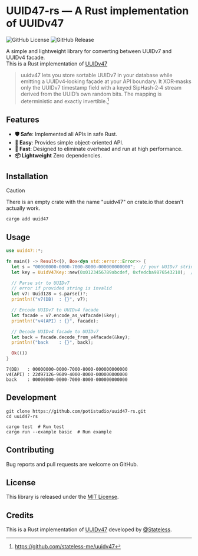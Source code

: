# UUID47-rs — A Rust implementation of UUIDv47

![GitHub License](https://img.shields.io/github/license/potistudio/uuid47-rs)
![GitHub Release](https://img.shields.io/github/v/release/potistudio/uuid47-rs)

A simple and lightweight library for converting between UUIDv7 and UUIDv4 facade.  
This is a Rust implementation of [UUIDv47](https://github.com/stateless-me/uuidv47)

> uuidv47 lets you store sortable UUIDv7 in your database while emitting a UUIDv4‑looking façade at your API boundary. It XOR‑masks only the UUIDv7 timestamp field with a keyed SipHash‑2‑4 stream derived from the UUID’s own random bits. The mapping is deterministic and exactly invertible.[^1]

## Features

- **🛡 Safe**: Implemented all APIs in safe Rust.
- **🔰 Easy**: Provides simple object-oriented API.
- **🚀 Fast**: Designed to eliminate overhead and run at high performance.
- **📦 Lightweight** Zero dependencies.

## Installation

> [!CAUTION]
> There is an empty crate with the name "uuidv47" on crate.io that doesn't actually work.  

```shell
cargo add uuid47
```

## Usage

```rust
use uuid47::*;

fn main() -> Result<(), Box<dyn std::error::Error>> {
  let s = "00000000-0000-7000-8000-000000000000";  // your UUIDv7 string
  let key = UuidV47Key::new(0x0123456789abcdef, 0xfedcba9876543210);  // your 128-bit key

  // Parse str to UUIDv7
  // error if provided string is invalid
  let v7: Uuid128 = s.parse()?;
  println!("v7(DB)  : {}", v7);

  // Encode UUIDv7 to UUIDv4 facade
  let facade = v7.encode_as_v4facade(&key);
  println!("v4(API) : {}", facade);

  // Decode UUIDv4 facade to UUIDv7
  let back = facade.decode_from_v4facade(&key);
  println!("back    : {}", back);

  Ok(())
}
```

```text
7(DB)   : 00000000-0000-7000-8000-000000000000
v4(API) : 22d97126-9609-4000-8000-000000000000
back    : 00000000-0000-7000-8000-000000000000
```

## Development

```shell
git clone https://github.com/potistudio/uuid47-rs.git
cd uuid47-rs

cargo test  # Run test
cargo run --example basic  # Run example
```

## Contributing

Bug reports and pull requests are welcome on GitHub.

## License

This library is released under the [MIT License](LICENSE).

## Credits

This is a Rust implementation of [UUIDv47](https://github.com/stateless-me/uuidv47) developed by [@Stateless](https://github.com/stateless-me).

[^1]: <https://github.com/stateless-me/uuidv47>
